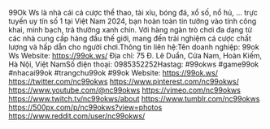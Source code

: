 99Ok Ws là nhà cái cá cược thể thao, tài xỉu, bóng đá, xổ số, nổ hủ, ... trực tuyến uy tín số 1 tại Việt Nam 2024, bạn hoàn toàn tin tưởng vào tính công khai, minh bạch, trả thưởng xanh chín. Với hàng ngàn trò chơi đa dạng từ các nhà cung cấp hàng đầu thế giới, mang đến trải nghiệm cá cược chất lượng và hấp dẫn cho người chơi.Thông tin liên hệ:Tên doanh nghiệp: 99ok Ws
Website:
https://99ok.ws/
Địa chỉ: 75 Đ. Lê Duẩn, Cửa Nam, Hoàn Kiếm, Hà Nội, Việt NamSố điện thoại: 0985352252Hastag: #99okws #game99ok #nhacai99ok #trangchu99ok #99ok
Website:
https://99ok.ws/
https://twitter.com/nc99okws
https://www.pinterest.com/nc99okws/
https://www.youtube.com/@nc99okws
https://vimeo.com/nc99okws
https://www.twitch.tv/nc99okws/about
https://www.tumblr.com/nc99okws
https://500px.com/p/nc99okws?view=photos
https://www.reddit.com/user/nc99okws/